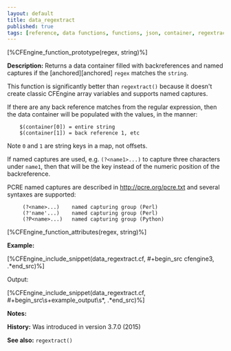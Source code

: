 ```yaml
---
layout: default
title: data_regextract
published: true
tags: [reference, data functions, functions, json, container, regextract, pcre]
---
```


[%CFEngine_function_prototype(regex, string)%]

**Description:** Returns a data container filled with backreferences
and named captures if the [anchored][anchored] `regex` matches the
`string`.

This function is significantly better than `regextract()` because it
doesn't create classic CFEngine array variables and supports named
captures.

If there are any back reference matches from the regular expression,
then the data container will be populated with the values, in the
manner:

```
    $(container[0]) = entire string
    $(container[1]) = back reference 1, etc
```

Note `0` and `1` are string keys in a map, not offsets.

If named captures are used, e.g. `(?<name1>...)` to capture three
characters under `name1`, then that will be the key instead of the
numeric position of the backreference.

PCRE named captures are described in http://pcre.org/pcre.txt and several syntaxes are supported:

         (?<name>...)    named capturing group (Perl)
         (?'name'...)    named capturing group (Perl)
         (?P<name>...)   named capturing group (Python)

[%CFEngine_function_attributes(regex, string)%]

**Example:**

[%CFEngine_include_snippet(data_regextract.cf, #\+begin_src cfengine3, .*end_src)%]

Output:

[%CFEngine_include_snippet(data_regextract.cf, #\+begin_src\s+example_output\s*, .*end_src)%]

**Notes:**  
   
**History:** Was introduced in version 3.7.0 (2015)

**See also:** `regextract()`
